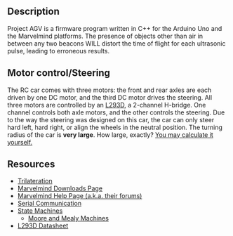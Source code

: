 Description
-----------
Project AGV is a firmware program written in C++ for the Arduino Uno and the Marvelmind platforms.
The presence of objects other than air in between any two beacons WILL distort the time of flight for each ultrasonic pulse,
leading to erroneous results.

Motor control/Steering
----------------------
The RC car comes with three motors: the front and rear axles are each driven by one DC motor, and the third DC motor drives the steering.
All three motors are controlled by an [L293D](http://www.ti.com/lit/ds/symlink/l293.pdf), a 2-channel H-bridge. One channel controls both axle motors, and the other controls the steering. Due to the way the steering was designed on this car, the car can only steer hard left, hard right, or align the wheels in the neutral position. The turning radius of the car is **very large**. How large, exactly? [You may calculate it yourself.](http://www.davdata.nl/math/turning_radius.html)

Resources
---------
* [Trilateration](https://www.youtube.com/watch?v=4O3ZVHVFhes&ab_channel=unfa)
* [Marvelmind Downloads Page](https://marvelmind.com/download/)
* [Marvelmind Help Page (a.k.a. their forums)](https://marvelmind.com/forum/viewforum.php?f=2&sid=1e9c4a5210b932fe14f09fd02badf70d)
* [Serial Communication](https://learn.sparkfun.com/tutorials/serial-communication)
* [State Machines](https://en.wikipedia.org/wiki/Finite-state_machine_)
  * [Moore and Mealy Machines](https://www.tutorialspoint.com/automata_theory/moore_and_mealy_machines.htm)
* [L293D Datasheet](http://www.ti.com/lit/ds/symlink/l293.pdf)
